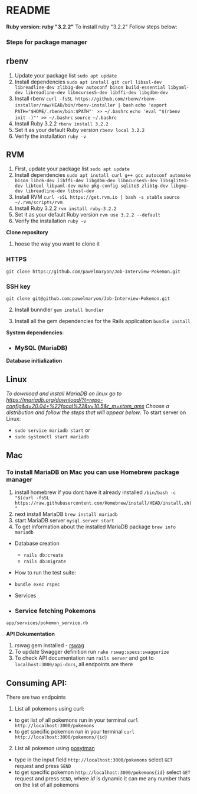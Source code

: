# README


**Ruby version: ruby "3.2.2"**
To install ruby "3.2.2" Follow steps below:
### Steps for package manager
## rbenv
1. Update your package list
  `sudo apt update`
2. Install dependencies
  `sudo apt install git curl libssl-dev libreadline-dev zlib1g-dev autoconf bison build-essential libyaml-dev libreadline-dev libncurses5-dev libffi-dev libgdbm-dev`
3. Install rbenv
  `curl -fsSL https://github.com/rbenv/rbenv-installer/raw/HEAD/bin/rbenv-installer | bash`
  `echo 'export PATH="$HOME/.rbenv/bin:$PATH"' >> ~/.bashrc`
  `echo 'eval "$(rbenv init -)"' >> ~/.bashrc`
  `source ~/.bashrc`
4. Install Ruby 3.2.2
  `rbenv install 3.2.2`
5. Set it as your default Ruby version
  `rbenv local 3.2.2`
6. Verify the installation
  `ruby -v`
## RVM
1. First, update your package list
  `sudo apt update`
2. Install dependencies
  `sudo apt install curl g++ gcc autoconf automake bison libc6-dev libffi-dev libgdbm-dev libncurses5-dev libsqlite3-dev libtool libyaml-dev make pkg-config sqlite3 zlib1g-dev libgmp-dev libreadline-dev libssl-dev`
3. Install RVM
   `curl -sSL https://get.rvm.io | bash -s stable`
   `source ~/.rvm/scripts/rvm`
4. Install Ruby 3.2.2
  `rvm install ruby-3.2.2`
5. Set it as your default Ruby version
  `rvm use 3.2.2 --default`
6. Verify the installation
  `ruby -v`

**Clone repository**
1. hoose the way you want to clone it
### HTTPS
`git clone https://github.com/pawelmaryon/Job-Interview-Pokemon.git`

### SSH key
 `git clone git@github.com:pawelmaryon/Job-Interview-Pokemon.git`

2. Install bunndler
  `gem install bundler`

3. Install all the gem dependencies for the Rails application
  `bundle install`

**System dependencies**:
  - ### MySQL (MariaDB)  

**Database initialization**
## Linux
*To download and install MariaDB on linux go to https://mariadb.org/download/?t=repo-config&d=20.04+%22focal%22&v=10.5&r_m=xtom_ams
Choose a distribution
and follow the steps that will appear below*.
To start server on Linux:
 - `sudo service mariadb start`
or
 - `sudo systemctl start mariadb`
## Mac
### To install MariaDB on Mac you can use Homebrew package manager
1. install homebrew if you dont have it already installed
`/bin/bash -c "$(curl -fsSL https://raw.githubusercontent.com/Homebrew/install/HEAD/install.sh)"`
2. next install MariaDB
`brew install mariadb`
3. start MariaDB server
`mysql.server start`
4. To get information about the installed MariaDB package
`brew info mariadb`

* Database creation
  - `rails db:create`
  - `rails db:migrate`

* How to run the test suite:
 - `bundle exec rspec`

* Services
 - ### Service fetching Pokemons
 `app/services/pokemon_service.rb` 

**API Dokumentation**
1. rswag gem installed - [rswag](https://github.com/rswag/rswag)
2. To update Swagger definition run `rake rswag:specs:swaggerize`
3. To check API documentation run `rails server` and got to `localhost:3000/api-docs`, all endpoints are there
## Consuming API:
There are two endpoints
1. List all pokemons using curl:
 - to get list of all pokemons run in your terminal `curl http://localhost:3000/pokemons`
 - to get specific pokemon run in your terminal `curl http://localhost:3000/pokemons/{id}`
2. List all pokemon using [posytman](https://www.postman.com/)
 - type in the input field `http://localhost:3000/pokemons` select `GET` request and press `SEND`
 - to get specific pokemon `http://localhost:3000/pokemons{id}` select `GET` request and press `SEND`, where *id* is dynamic it can me any number thats on the list of all pokemons
